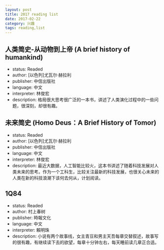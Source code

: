 ```yaml
---
layout: post
title: 2017 reading list
date: 2017-02-22
category: 兴趣
tags: reading,list
---
```


## 人类简史-从动物到上帝 (A brief history of humankind)

- status: Readed 
- author: [以色列]尤瓦尔·赫拉利 
- publisher: 中信出版社
- language: 中文
- interpreter: 林俊宏
- description: 格局很大思考很广泛的一本书，讲述了人类演化过程中的一些问题，很深刻，却很有趣。
 
## 未来简史 (Homo Deus：A Brief History of Tomor)

- status: Readed
- author: [以色列]尤瓦尔·赫拉利 
- publisher: 中信出版社
- language: 中文
- interpreter: 林俊宏
- description: 最近大数据，人工智能比较火，这本书讲述了随着科技发展对人类未来的思考。作为一个工科生，比较关注最新的科技发展，也很关心未来的人类在新的科技浪潮下该何去何从，计划阅读。

## 1Q84

- status: Readed                          
- author: 村上春树
- publisher: 時報文化
- language: 中文
- interpreter: 賴明珠 
- description: 小说有两个故事线，女主青豆和男主天吾每章交替叙述，故事写的很有趣，有继续读下去的欲望，每章十分钟左右，每天睡前读几章正合适。
